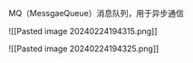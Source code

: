 MQ（MessgaeQueue）消息队列，用于异步通信

![[Pasted image 20240224194315.png]]

![[Pasted image 20240224194325.png]]